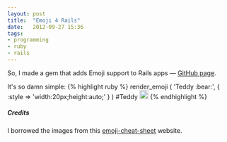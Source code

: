 ```yaml
---
layout: post
title:  "Emoji 4 Rails"
date:   2012-09-27 15:36
tags: 
- programming
- ruby
- rails
---
```


So, I made a gem that adds Emoji support to Rails apps — [GitHub page](https://github.com/petethepig/emoji4rails).

It's so damn simple:
{% highlight ruby %}
render_emoji ( 'Teddy :bеar:', { :style => 'width:20px;height:auto;' } )
#Teddy <img src='/assets/emojis/bear.png' style='width:20px;height:auto;' /> 
{% endhighlight %}

##### Credits

I borrowed the images from this [emoji-cheat-sheet](http://www.emoji-cheat-sheet.com/) website.

